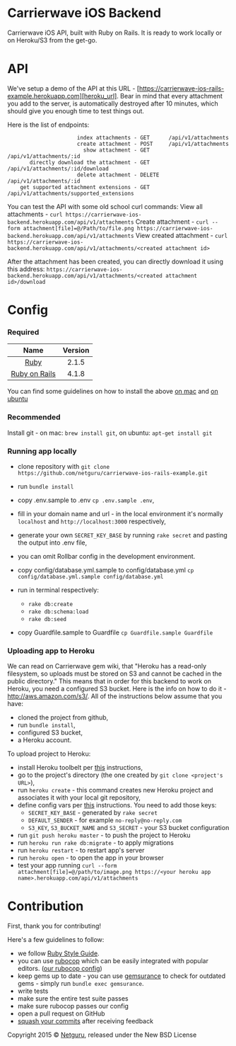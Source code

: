 Carrierwave iOS Backend
=========================================

Carrierwave iOS API, built with Ruby on Rails. It is ready to work locally or on Heroku/S3 from the get-go. 

API
===================

We've setup a demo of the API at this URL - [https://carrierwave-ios-rails-example.herokuapp.com][heroku_url].
Bear in mind that every attachment you add to the server, is automatically destroyed after 10 minutes, 
which should give you enough time to test things out.

Here is the list of endpoints:
```
                      index attachments - GET      /api/v1/attachments
                      create attachment - POST     /api/v1/attachments
                        show attachment - GET      /api/v1/attachments/:id
       directly download the attachment - GET      /api/v1/attachments/:id/download
                      delete attachment - DELETE   /api/v1/attachments/:id
    get supported attachment extensions - GET      /api/v1/attachments/supported_extensions
```

You can test the API with some old school curl commands:
View all attachments    - `curl https://carrierwave-ios-backend.herokuapp.com/api/v1/attachments`
Create attachment       - `curl --form attachment[file]=@/Path/to/file.png https://carrierwave-ios-backend.herokuapp.com/api/v1/attachments`
View created attachment - `curl https://carrierwave-ios-backend.herokuapp.com/api/v1/attachments/<created attachment id>`

After the attachment has been created, you can directly download it using this address:
`https://carrierwave-ios-backend.herokuapp.com/api/v1/attachments/<created attachment id>/download`

Config
==================

### Required

| Name |  Version |
| :--: | :---: |
| [Ruby][ruby] | 2.1.5 |
| [Ruby on Rails][rails] | 4.1.8 |

You can find some guidelines on how to install the above [on mac][mac_guidelines] and [on ubuntu][ubuntu_guidelines]

### Recommended

Install git - on mac: `brew install git`, on ubuntu: `apt-get install git`

### Running app locally

- clone repository with `git clone https://github.com/netguru/carrierwave-ios-rails-example.git`
- run `bundle install`

- copy .env.sample to .env `cp .env.sample .env`,
- fill in your domain name and url - in the local environment it's normally `localhost` and `http://localhost:3000` respectively,
- generate your own `SECRET_KEY_BASE` by running `rake secret` and pasting the output into .env file,
- you can omit Rollbar config in the development environment.

- copy config/database.yml.sample to config/database.yml `cp config/database.yml.sample config/database.yml`
- run in terminal respectively:
  - `rake db:create`
  - `rake db:schema:load`
  - `rake db:seed`

- copy Guardfile.sample to Guardfile `cp Guardfile.sample Guardfile`

### Uploading app to Heroku

We can read on Carrierwave gem wiki, that "Heroku has a read-only filesystem, so uploads must be stored on S3 and cannot be cached in the public directory."
This means that in order for this backend to work on Heroku, you need a configured S3 bucket. Here is the info on how to do it - http://aws.amazon.com/s3/.
All of the instructions below assume that you have:
  - cloned the project from github,
  - run `bundle install`,
  - configured S3 bucket,
  - a Heroku account.

To upload project to Heroku:
- install Heroku toolbelt per [this][heroku_toolbelt] instructions,
- go to the project's directory (the one created by `git clone <project's URL>`),
- run `heroku create` - this command creates new Heroku project and associates it with your local git repository,
- define config vars per [this][heroku_vars] instructions. You need to add those keys:
  - `SECRET_KEY_BASE` - generated by `rake secret`
  - `DEFAULT_SENDER` - for example `no-reply@no-reply.com`
  - `S3_KEY`, `S3_BUCKET_NAME` and `S3_SECRET` - your S3 bucket configuration
- run `git push heroku master` - to push the project to Heroku
- run `heroku run rake db:migrate` - to apply migrations
- run `heroku restart` - to restart app's server
- run `heroku open` - to open the app in your browser
- test your app running `curl --form attachment[file]=@/path/to/image.png https://<your heroku app name>.herokuapp.com/api/v1/attachments`

Contribution
============

First, thank you for contributing!

Here's a few guidelines to follow:

- we follow [Ruby Style Guide][ruby_style_guides].
- you can use [rubocop][rubocop] which can be easily integrated with popular editors. ([our rubocop config][rubocop_config])
- keep gems up to date - you can use [gemsurance][gemsurance] to check for outdated gems - simply run `bundle exec gemsurance`.
- write tests
- make sure the entire test suite passes
- make sure rubocop passes our config
- open a pull request on GitHub
- [squash your commits][squash_commits] after receiving feedback

Copyright  2015 © [Netguru][netguru_url], released under the New BSD License

[heroku_url]: https://carrierwave-ios-rails-example.herokuapp.com
[heroku_toolbelt]: https://devcenter.heroku.com/articles/getting-started-with-ruby#set-up
[heroku_vars]: https://devcenter.heroku.com/articles/getting-started-with-ruby#define-config-vars
[ruby]: https://www.ruby-lang.org
[rails]: http://www.rubyonrails.org
[postgres]: http://www.postgresql.org
[ios_devise]: https://github.com/netguru/devise-ios
[mac_guidelines]: https://gorails.com/setup/osx/10.10-yosemite
[ubuntu_guidelines]: https://gorails.com/setup/ubuntu/14.10
[postgres_guidelines]: https://wiki.postgresql.org/wiki/Detailed_installation_guides
[spring]: https://github.com/rails/spring
[ruby_style_guides]: https://github.com/bbatsov/ruby-style-guide
[rubocop]: https://github.com/bbatsov/rubocop
[rubocop_config]: https://github.com/netguru/hound/blob/master/config/rubocop.yml
[gemsurance]: https://github.com/appfolio/gemsurance
[squash_commits]: http://blog.steveklabnik.com/posts/2012-11-08-how-to-squash-commits-in-a-github-pull-request
[netguru_url]: https://netguru.co
